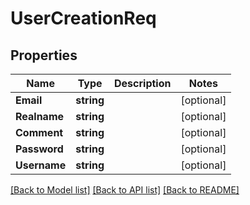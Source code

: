 # UserCreationReq

## Properties

Name | Type | Description | Notes
------------ | ------------- | ------------- | -------------
**Email** | **string** |  | [optional] 
**Realname** | **string** |  | [optional] 
**Comment** | **string** |  | [optional] 
**Password** | **string** |  | [optional] 
**Username** | **string** |  | [optional] 

[[Back to Model list]](../README.md#documentation-for-models) [[Back to API list]](../README.md#documentation-for-api-endpoints) [[Back to README]](../README.md)


